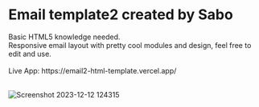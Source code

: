 <h1>Email template2 created by Sabo</h1>
Basic HTML5 knowledge needed.
<br>
Responsive email layout with pretty cool modules and design, feel free to edit and use.
<br>
<br>
Live App: https://email2-html-template.vercel.app/
<br>
<br>

![Screenshot 2023-12-12 124315](https://github.com/JDsabo/email2-html-template/assets/82731778/1d98f404-b637-462a-afc7-28922a1615d7)
